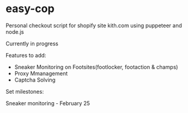# easy-cop
Personal checkout script for shopify site kith.com using puppeteer and node.js

Currently in progress


Features to add:

- Sneaker Monitoring on Footsites(footlocker, footaction & champs)
- Proxy Mmanagement
- Captcha Solving


Set milestones:

Sneaker monitoring - February 25
